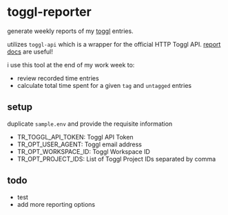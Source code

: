 # toggl-reporter
generate weekly reports of my [toggl](https://toggl.com/) entries.

utilizes `toggl-api` which is a wrapper for the official HTTP Toggl API. [report docs](https://github.com/toggl/toggl_api_docs/blob/master/reports.md) are useful!

i use this tool at the end of my work week to: 

* review recorded time entries
* calculate total time spent for a given `tag` and `untagged` entries

## setup
duplicate `sample.env` and provide the requisite information

* TR_TOGGL_API_TOKEN: Toggl API Token
* TR_OPT_USER_AGENT: Toggl email address
* TR_OPT_WORKSPACE_ID: Toggl Workspace ID
* TR_OPT_PROJECT_IDS: List of Toggl Project IDs separated by comma

## todo
* test
* add more reporting options
